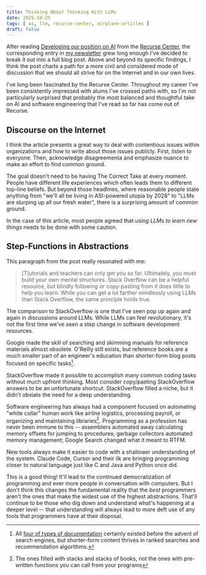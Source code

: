 ```yaml
---
title: Thinking About Thinking With LLMs
date: 2025-10-25
tags: [ ai, llm, recurse-center, airplane-articles ]
draft: false
---
```


After reading [Developing our position on
AI](https://www.recurse.com/blog/191-developing-our-position-on-ai) from the [Recurse
Center](https://www.recurse.com/), the corresponding entry in [my newsletter](/weekly)
grew long enough I've decided to break it out into a full blog post. Above and beyond its
specific findings, I think the post charts a path for a more civil and considered mode of
discussion that we should all strive for on the Internet and in our own lives.

I've long been fascinated by the Recurse Center. Throughout my career I've been
consistently impressed with alums I've crossed paths with, so I'm not particularly
surprised that probably the most balanced and thoughtful take on AI and software
engineering that I've read so far has come out of Recurse.

## Discourse on the Internet

I think the article presents a great way to deal with contentious issues within
organizations and how to write about those issues publicly. First, listen to
everyone. Then, acknowledge disagreementa and emphasize nuance to make an effort to find
common ground.

The goal doesn't need to be having The Correct Take at every moment. People have different
life experiences which often leads them to different top-line beliefs. But beyond those
headlines, where reasonable people state anything from "we'll all be living in ASI-powered
utopia by 2028" to "LLMs are slurping up all our fresh water", there is a surprising
amount of common ground. 

In the case of this article, most people agreed that _using LLMs to learn new things_
needs to be done with some caution.

## Step-Functions in Abstractions

This paragraph from the post really resonated with me:

> [T]utorials and teachers can only get you so far. Ultimately, you must build your own
> mental structures. Stack Overflow can be a helpful resource, but blindly following or
> copy-pasting from it does little to help you learn. While you can get a lot farther
> mindlessly using LLMs than Stack Overflow, the same principle holds true.

The comparison to StackOverflow is one that I've seen pop up again and again in
discussions around LLMs. While LLMs can feel revolutionary, it's not the first time we've
seen a step change in software development resources.

Google made the skill of searching and skimming manuals for reference materials almost
obsolete. O'Reilly still exists, but reference books are a much smaller part of an
engineer's education than shorter-form blog posts focused on specific tasks[^2].

[^2]: All [four of types of
documentation](https://nick.groenen.me/posts/the-4-types-of-technical-documentation/)
certainly existed before the advent of search engines, but shorter-form content thrives in
ranked searches and recommendation algorithms.
    
StackOverflow made it possible to accomplish many common coding tasks without much upfront
thinking. Most consider copy/pasting StackOverflow answers to be an unfortunate
shortcut. StackOverflow filled a niche, but it didn't obviate the need for a deep
understanding.

Software engineering has always had a component focused on automating "white collar" human
work like airline logistics, processing payroll, or organizing and maintaining
libraries[^1]. Programming as a profession has never been immune to this -- assemblers
automated away calculating memory offsets for jumping to procedures; garbage collectors
automated memory management; Google Search changed what it meant to RTFM.

[^1]: The ones filled with stacks and stacks of books, not the ones with pre-written
    functions you can call from your programs

New tools always make it easier to code with a shallower understanding of the
system. Claude Code, Cursor and their ilk are bringing programming closer to natural
language just like C and Java and Python once did.

This is a good thing! It'll lead to the continued democratization of programming and ever
more people in conversation with computers. But I don't think this changes the fundamental
reality that the _best_ programmers aren't the ones that make the widest use of the
highest abstractions. That'll continue to be those who dig down and understand what's
happening at a deeper level -- that understanding will always lead to more deft use of any
tools that programmers have at their disposal.


